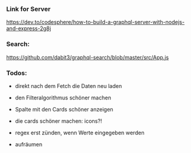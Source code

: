 ### Link for Server

https://dev.to/codesphere/how-to-build-a-graphql-server-with-nodejs-and-express-2g8j


###  Search:

https://github.com/dabit3/graphql-search/blob/master/src/App.js

### Todos:

- direkt nach dem Fetch die Daten neu laden 

- den Filteralgorithmus schöner machen 

- Spalte mit den Cards schöner anzeigen 

- die cards schöner machen: icons?! 

- regex erst zünden, wenn Werte eingegeben werden 

- aufräumen